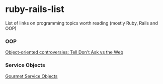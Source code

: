 # ruby-rails-list
List of links on programming topics worth reading (mostly Ruby, Rails and OOP)

### OOP
[Object-oriented controversies: Tell Don't Ask vs the Web](http://tmichel.github.io/2015/09/14/oo-controversies-tell-dont-ask-vs-the-web)

### Service Objects
[Gourmet Service Objects](http://brewhouse.io/blog/2014/04/30/gourmet-service-objects.html)
